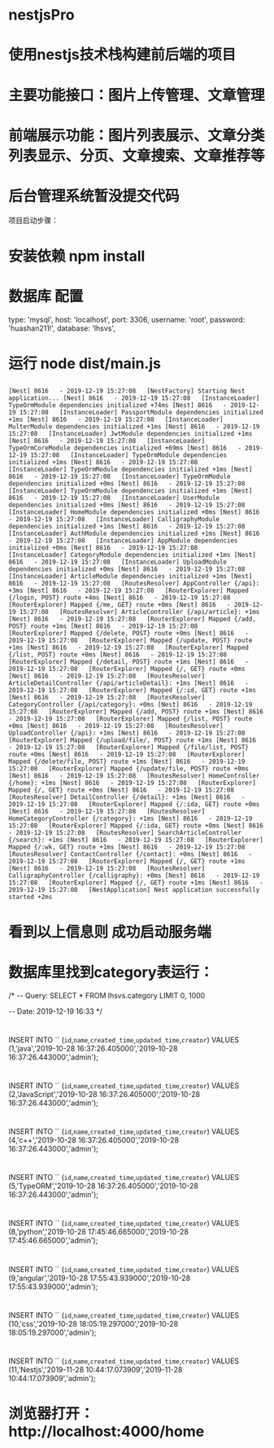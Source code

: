 # nestjsPro
# 使用nestjs技术栈构建前后端的项目 
# 主要功能接口：图片上传管理、文章管理
# 前端展示功能：图片列表展示、文章分类列表显示、分页、文章搜索、文章推荐等
# 后台管理系统暂没提交代码

项目启动步骤：

# 安装依赖 npm install

# 数据库 配置
type: 'mysql',
host: 'localhost',
port: 3306,
username: 'root',
password: 'huashan211!',
database: 'lhsvs',

# 运行 node dist/main.js
## 
`[Nest] 8616   - 2019-12-19 15:27:08   [NestFactory] Starting Nest application...
[Nest] 8616   - 2019-12-19 15:27:08   [InstanceLoader] TypeOrmModule dependencies initialized +74ms
[Nest] 8616   - 2019-12-19 15:27:08   [InstanceLoader] PassportModule dependencies initialized +1ms
[Nest] 8616   - 2019-12-19 15:27:08   [InstanceLoader] MulterModule dependencies initialized +1ms
[Nest] 8616   - 2019-12-19 15:27:08   [InstanceLoader] JwtModule dependencies initialized +1ms
[Nest] 8616   - 2019-12-19 15:27:08   [InstanceLoader] TypeOrmCoreModule dependencies initialized +69ms
[Nest] 8616   - 2019-12-19 15:27:08   [InstanceLoader] TypeOrmModule dependencies initialized +1ms
[Nest] 8616   - 2019-12-19 15:27:08   [InstanceLoader] TypeOrmModule dependencies initialized +1ms
[Nest] 8616   - 2019-12-19 15:27:08   [InstanceLoader] TypeOrmModule dependencies initialized +0ms
[Nest] 8616   - 2019-12-19 15:27:08   [InstanceLoader] TypeOrmModule dependencies initialized +1ms
[Nest] 8616   - 2019-12-19 15:27:08   [InstanceLoader] UserModule dependencies initialized +0ms
[Nest] 8616   - 2019-12-19 15:27:08   [InstanceLoader] HomeModule dependencies initialized +0ms
[Nest] 8616   - 2019-12-19 15:27:08   [InstanceLoader] CalligraphyModule dependencies initialized +1ms
[Nest] 8616   - 2019-12-19 15:27:08   [InstanceLoader] AuthModule dependencies initialized +1ms
[Nest] 8616   - 2019-12-19 15:27:08   [InstanceLoader] AppModule dependencies initialized +0ms
[Nest] 8616   - 2019-12-19 15:27:08   [InstanceLoader] CategoryModule dependencies initialized +1ms
[Nest] 8616   - 2019-12-19 15:27:08   [InstanceLoader] UploadModule dependencies initialized +0ms
[Nest] 8616   - 2019-12-19 15:27:08   [InstanceLoader] ArticleModule dependencies initialized +1ms
[Nest] 8616   - 2019-12-19 15:27:08   [RoutesResolver] AppController {/api}: +3ms
[Nest] 8616   - 2019-12-19 15:27:08   [RouterExplorer] Mapped {/login, POST} route +4ms
[Nest] 8616   - 2019-12-19 15:27:08   [RouterExplorer] Mapped {/me, GET} route +0ms
[Nest] 8616   - 2019-12-19 15:27:08   [RoutesResolver] ArticleController {/api/article}: +1ms
[Nest] 8616   - 2019-12-19 15:27:08   [RouterExplorer] Mapped {/add, POST} route +1ms
[Nest] 8616   - 2019-12-19 15:27:08   [RouterExplorer] Mapped {/delete, POST} route +0ms
[Nest] 8616   - 2019-12-19 15:27:08   [RouterExplorer] Mapped {/update, POST} route +1ms
[Nest] 8616   - 2019-12-19 15:27:08   [RouterExplorer] Mapped {/list, POST} route +0ms
[Nest] 8616   - 2019-12-19 15:27:08   [RouterExplorer] Mapped {/detail, POST} route +1ms
[Nest] 8616   - 2019-12-19 15:27:08   [RouterExplorer] Mapped {/, GET} route +0ms
[Nest] 8616   - 2019-12-19 15:27:08   [RoutesResolver] ArticleDetailController {/api/articleDetail}: +1ms
[Nest] 8616   - 2019-12-19 15:27:08   [RouterExplorer] Mapped {/:id, GET} route +1ms
[Nest] 8616   - 2019-12-19 15:27:08   [RoutesResolver] CategoryController {/api/category}: +0ms
[Nest] 8616   - 2019-12-19 15:27:08   [RouterExplorer] Mapped {/add, POST} route +1ms
[Nest] 8616   - 2019-12-19 15:27:08   [RouterExplorer] Mapped {/list, POST} route +0ms
[Nest] 8616   - 2019-12-19 15:27:08   [RoutesResolver] UploadController {/api}: +1ms
[Nest] 8616   - 2019-12-19 15:27:08   [RouterExplorer] Mapped {/upload/file/, POST} route +1ms
[Nest] 8616   - 2019-12-19 15:27:08   [RouterExplorer] Mapped {/file/list, POST} route +0ms
[Nest] 8616   - 2019-12-19 15:27:08   [RouterExplorer] Mapped {/delete/file, POST} route +1ms
[Nest] 8616   - 2019-12-19 15:27:08   [RouterExplorer] Mapped {/update/file, POST} route +0ms
[Nest] 8616   - 2019-12-19 15:27:08   [RoutesResolver] HomeController {/home}: +1ms
[Nest] 8616   - 2019-12-19 15:27:08   [RouterExplorer] Mapped {/, GET} route +0ms
[Nest] 8616   - 2019-12-19 15:27:08   [RoutesResolver] DetailController {/detail}: +1ms
[Nest] 8616   - 2019-12-19 15:27:08   [RouterExplorer] Mapped {/:ida, GET} route +0ms
[Nest] 8616   - 2019-12-19 15:27:08   [RoutesResolver] HomeCategoryController {/category}: +1ms
[Nest] 8616   - 2019-12-19 15:27:08   [RouterExplorer] Mapped {/:ida, GET} route +0ms
[Nest] 8616   - 2019-12-19 15:27:08   [RoutesResolver] SearchArticleController {/search}: +1ms
[Nest] 8616   - 2019-12-19 15:27:08   [RouterExplorer] Mapped {/:wk, GET} route +1ms
[Nest] 8616   - 2019-12-19 15:27:08   [RoutesResolver] ContactController {/contact}: +0ms
[Nest] 8616   - 2019-12-19 15:27:08   [RouterExplorer] Mapped {/, GET} route +1ms
[Nest] 8616   - 2019-12-19 15:27:08   [RoutesResolver] CalligraphyController {/calligraphy}: +0ms
[Nest] 8616   - 2019-12-19 15:27:08   [RouterExplorer] Mapped {/, GET} route +1ms
[Nest] 8616   - 2019-12-19 15:27:08   [NestApplication] Nest application successfully started +2ms`
# 看到以上信息则 成功启动服务端

# 数据库里找到category表运行：
/*
-- Query: SELECT * FROM lhsvs.category
LIMIT 0, 1000

-- Date: 2019-12-19 16:33
*/
#
INSERT INTO `` (`id`,`name`,`created_time`,`updated_time`,`creator`) VALUES (1,'java','2019-10-28 16:37:26.405000','2019-10-28 16:37:26.443000','admin');
#
INSERT INTO `` (`id`,`name`,`created_time`,`updated_time`,`creator`) VALUES (2,'JavaScript','2019-10-28 16:37:26.405000','2019-10-28 16:37:26.443000','admin');
#
INSERT INTO `` (`id`,`name`,`created_time`,`updated_time`,`creator`) VALUES (4,'c++','2019-10-28 16:37:26.405000','2019-10-28 16:37:26.443000','admin');
#
INSERT INTO `` (`id`,`name`,`created_time`,`updated_time`,`creator`) VALUES (5,'TypeORM','2019-10-28 16:37:26.405000','2019-10-28 16:37:26.443000','admin');
#
INSERT INTO `` (`id`,`name`,`created_time`,`updated_time`,`creator`) VALUES (8,'python','2019-10-28 17:45:46.665000','2019-10-28 17:45:46.665000','admin');
#
INSERT INTO `` (`id`,`name`,`created_time`,`updated_time`,`creator`) VALUES (9,'angular','2019-10-28 17:55:43.939000','2019-10-28 17:55:43.939000','admin');
#
INSERT INTO `` (`id`,`name`,`created_time`,`updated_time`,`creator`) VALUES (10,'css','2019-10-28 18:05:19.297000','2019-10-28 18:05:19.297000','admin');
#
INSERT INTO `` (`id`,`name`,`created_time`,`updated_time`,`creator`) VALUES (11,'Nestjs','2019-11-28 10:44:17.073909','2019-11-28 10:44:17.073909','admin');


# 浏览器打开： http://localhost:4000/home

